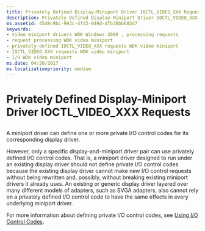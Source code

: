 ```yaml
---
title: Privately Defined Display-Miniport Driver IOCTL_VIDEO_XXX Requests
description: Privately Defined Display-Miniport Driver IOCTL_VIDEO_XXX Requests
ms.assetid: 45d8c9bc-993c-4fd3-949d-dfb30bb685d7
keywords:
- video miniport drivers WDK Windows 2000 , processing requests
- request processing WDK video miniport
- privately-defined IOCTL_VIDEO_XXX requests WDK video miniport
- IOCTL_VIDEO_XXX requests WDK video miniport
- I/O WDK video miniport
ms.date: 04/20/2017
ms.localizationpriority: medium
---
```


# Privately Defined Display-Miniport Driver IOCTL\_VIDEO\_XXX Requests


## <span id="ddk_privately_defined_display_miniport_driver_ioctl_video_xxx_requests"></span><span id="DDK_PRIVATELY_DEFINED_DISPLAY_MINIPORT_DRIVER_IOCTL_VIDEO_XXX_REQUESTS"></span>


A miniport driver can define one or more private I/O control codes for its corresponding display driver.

However, only a specific display-and-miniport driver pair can use privately defined I/O control codes. That is, a miniport driver designed to run under an existing display driver should not define private I/O control codes because the existing display driver cannot make new I/O control requests without being rewritten and, possibly, without breaking existing miniport drivers it already uses. An existing or generic display driver layered over many different models of adapters, such as SVGA adapters, also cannot rely on a privately defined I/O control code to have the same effects in every underlying miniport driver.

For more information about defining private I/O control codes, see [Using I/O Control Codes](https://msdn.microsoft.com/library/windows/hardware/ff565406).

 

 





